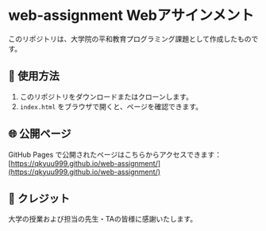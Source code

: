 # web-assignment Webアサインメント

このリポジトリは、大学院の平和教育プログラミング課題として作成したものです。

## 🔧 使用方法

1. このリポジトリをダウンロードまたはクローンします。
2. `index.html` をブラウザで開くと、ページを確認できます。

## 🌐 公開ページ

GitHub Pages で公開されたページはこちらからアクセスできます：  
[https://qkyuu999.github.io/web-assignment/](https://qkyuu999.github.io/web-assignment/)

## 🙏 クレジット

大学の授業および担当の先生・TAの皆様に感謝いたします。
